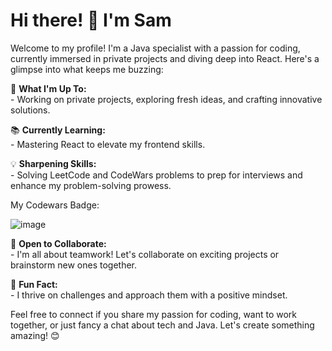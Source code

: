 # Hi there! 👋 I'm Sam

Welcome to my profile! I'm a Java specialist with a passion for coding, currently immersed in private projects and diving deep into React. Here's a glimpse into what keeps me buzzing:

🚀 **What I'm Up To:**  
    - Working on private projects, exploring fresh ideas, and crafting innovative solutions.

📚 **Currently Learning:**  
    - Mastering React to elevate my frontend skills.

💡 **Sharpening Skills:**  
    - Solving LeetCode and CodeWars problems to prep for interviews and enhance my problem-solving prowess.

My Codewars Badge:

![image](https://www.codewars.com/users/samuelw/badges/large)

🤝 **Open to Collaborate:**  
    - I'm all about teamwork! Let's collaborate on exciting projects or brainstorm new ones together.

🌟 **Fun Fact:**  
    - I thrive on challenges and approach them with a positive mindset.

Feel free to connect if you share my passion for coding, want to work together, or just fancy a chat about tech and Java. Let's create something amazing! 😊
